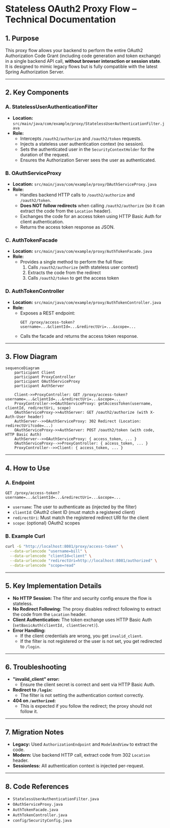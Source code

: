 # Stateless OAuth2 Proxy Flow – Technical Documentation

## 1. Purpose
This proxy flow allows your backend to perform the entire OAuth2 Authorization Code Grant (including code generation and token exchange) in a single backend API call, **without browser interaction or session state**. It is designed to mimic legacy flows but is fully compatible with the latest Spring Authorization Server.

---

## 2. Key Components

### A. StatelessUserAuthenticationFilter
- **Location:** `src/main/java/com/example/proxy/StatelessUserAuthenticationFilter.java`
- **Role:**
  - Intercepts `/oauth2/authorize` and `/oauth2/token` requests.
  - Injects a stateless user authentication context (no session).
  - Sets the authenticated user in the `SecurityContextHolder` for the duration of the request.
  - Ensures the Authorization Server sees the user as authenticated.

### B. OAuthServiceProxy
- **Location:** `src/main/java/com/example/proxy/OAuthServiceProxy.java`
- **Role:**
  - Handles backend HTTP calls to `/oauth2/authorize` and `/oauth2/token`.
  - **Does NOT follow redirects** when calling `/oauth2/authorize` (so it can extract the code from the `Location` header).
  - Exchanges the code for an access token using HTTP Basic Auth for client authentication.
  - Returns the access token response as JSON.

### C. AuthTokenFacade
- **Location:** `src/main/java/com/example/proxy/AuthTokenFacade.java`
- **Role:**
  - Provides a single method to perform the full flow:
    1. Calls `/oauth2/authorize` (with stateless user context)
    2. Extracts the code from the redirect
    3. Calls `/oauth2/token` to get the access token

### D. AuthTokenController
- **Location:** `src/main/java/com/example/proxy/AuthTokenController.java`
- **Role:**
  - Exposes a REST endpoint:
    ```
    GET /proxy/access-token?username=...&clientId=...&redirectUri=...&scope=...
    ```
  - Calls the facade and returns the access token response.

---

## 3. Flow Diagram

```mermaid
sequenceDiagram
    participant Client
    participant ProxyController
    participant OAuthServiceProxy
    participant AuthServer

    Client->>ProxyController: GET /proxy/access-token?username=...&clientId=...&redirectUri=...&scope=...
    ProxyController->>OAuthServiceProxy: getAccessToken(username, clientId, redirectUri, scope)
    OAuthServiceProxy->>AuthServer: GET /oauth2/authorize (with X-Auth-User header)
    AuthServer-->>OAuthServiceProxy: 302 Redirect (Location: redirectUri?code=...)
    OAuthServiceProxy->>AuthServer: POST /oauth2/token (with code, HTTP Basic Auth)
    AuthServer-->>OAuthServiceProxy: { access_token, ... }
    OAuthServiceProxy-->>ProxyController: { access_token, ... }
    ProxyController-->>Client: { access_token, ... }
```

---

## 4. How to Use

### A. Endpoint
```
GET /proxy/access-token?username=...&clientId=...&redirectUri=...&scope=...
```
- `username`: The user to authenticate as (injected by the filter)
- `clientId`: OAuth2 client ID (must match a registered client)
- `redirectUri`: Must match the registered redirect URI for the client
- `scope`: (optional) OAuth2 scopes

### B. Example Curl
```bash
curl -G "http://localhost:8081/proxy/access-token" \
  --data-urlencode "username=bill" \
  --data-urlencode "clientId=client" \
  --data-urlencode "redirectUri=http://localhost:8081/authorized" \
  --data-urlencode "scope=read"
```

---

## 5. Key Implementation Details

- **No HTTP Session:**
  The filter and security config ensure the flow is stateless.
- **No Redirect Following:**
  The proxy disables redirect following to extract the code from the `Location` header.
- **Client Authentication:**
  The token exchange uses HTTP Basic Auth (`setBasicAuth(clientId, clientSecret)`).
- **Error Handling:**
  - If the client credentials are wrong, you get `invalid_client`.
  - If the filter is not registered or the user is not set, you get redirected to `/login`.

---

## 6. Troubleshooting

- **"invalid_client" error:**
  - Ensure the client secret is correct and sent via HTTP Basic Auth.
- **Redirect to `/login`:**
  - The filter is not setting the authentication context correctly.
- **404 on `/authorized`:**
  - This is expected if you follow the redirect; the proxy should not follow it.

---

## 7. Migration Notes

- **Legacy:** Used `AuthorizationEndpoint` and `ModelAndView` to extract the code.
- **Modern:** Use backend HTTP call, extract code from 302 `Location` header.
- **Sessionless:** All authentication context is injected per-request.

---

## 8. Code References

- `StatelessUserAuthenticationFilter.java`
- `OAuthServiceProxy.java`
- `AuthTokenFacade.java`
- `AuthTokenController.java`
- `config/SecurityConfig.java` 
